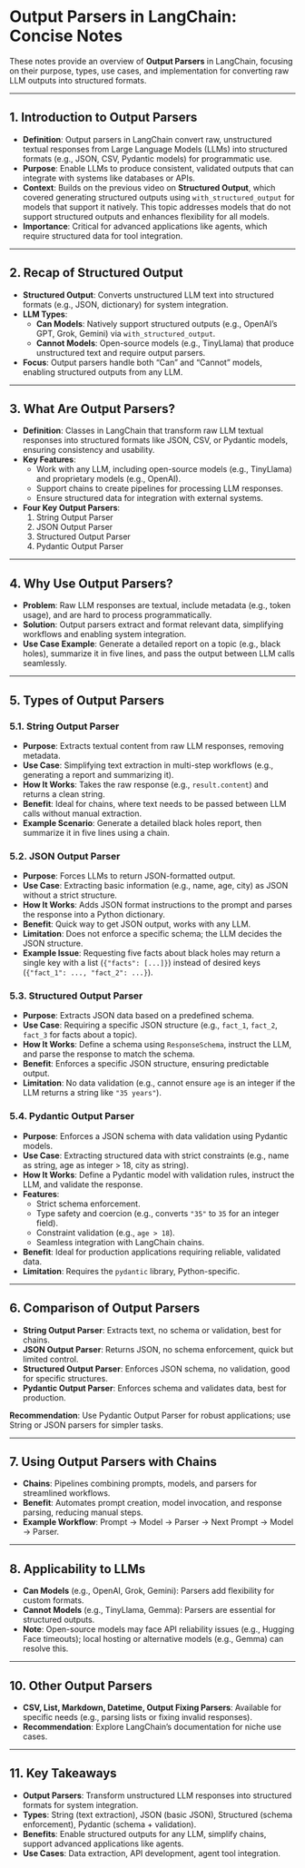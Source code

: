 # Output Parsers in LangChain: Concise Notes

These notes provide an overview of **Output Parsers** in LangChain, focusing on their purpose, types, use cases, and implementation for converting raw LLM outputs into structured formats.

---

## 1. Introduction to Output Parsers
- **Definition**: Output parsers in LangChain convert raw, unstructured textual responses from Large Language Models (LLMs) into structured formats (e.g., JSON, CSV, Pydantic models) for programmatic use.
- **Purpose**: Enable LLMs to produce consistent, validated outputs that can integrate with systems like databases or APIs.
- **Context**: Builds on the previous video on **Structured Output**, which covered generating structured outputs using `with_structured_output` for models that support it natively. This topic addresses models that do not support structured outputs and enhances flexibility for all models.
- **Importance**: Critical for advanced applications like agents, which require structured data for tool integration.

---

## 2. Recap of Structured Output
- **Structured Output**: Converts unstructured LLM text into structured formats (e.g., JSON, dictionary) for system integration.
- **LLM Types**:
  - **Can Models**: Natively support structured outputs (e.g., OpenAI’s GPT, Grok, Gemini) via `with_structured_output`.
  - **Cannot Models**: Open-source models (e.g., TinyLlama) that produce unstructured text and require output parsers.
- **Focus**: Output parsers handle both “Can” and “Cannot” models, enabling structured outputs from any LLM.

---

## 3. What Are Output Parsers?
- **Definition**: Classes in LangChain that transform raw LLM textual responses into structured formats like JSON, CSV, or Pydantic models, ensuring consistency and usability.
- **Key Features**:
  - Work with any LLM, including open-source models (e.g., TinyLlama) and proprietary models (e.g., OpenAI).
  - Support chains to create pipelines for processing LLM responses.
  - Ensure structured data for integration with external systems.
- **Four Key Output Parsers**:
  1. String Output Parser
  2. JSON Output Parser
  3. Structured Output Parser
  4. Pydantic Output Parser

---

## 4. Why Use Output Parsers?
- **Problem**: Raw LLM responses are textual, include metadata (e.g., token usage), and are hard to process programmatically.
- **Solution**: Output parsers extract and format relevant data, simplifying workflows and enabling system integration.
- **Use Case Example**: Generate a detailed report on a topic (e.g., black holes), summarize it in five lines, and pass the output between LLM calls seamlessly.

---

## 5. Types of Output Parsers

### 5.1. String Output Parser
- **Purpose**: Extracts textual content from raw LLM responses, removing metadata.
- **Use Case**: Simplifying text extraction in multi-step workflows (e.g., generating a report and summarizing it).
- **How It Works**: Takes the raw response (e.g., `result.content`) and returns a clean string.
- **Benefit**: Ideal for chains, where text needs to be passed between LLM calls without manual extraction.
- **Example Scenario**: Generate a detailed black holes report, then summarize it in five lines using a chain.

### 5.2. JSON Output Parser
- **Purpose**: Forces LLMs to return JSON-formatted output.
- **Use Case**: Extracting basic information (e.g., name, age, city) as JSON without a strict structure.
- **How It Works**: Adds JSON format instructions to the prompt and parses the response into a Python dictionary.
- **Benefit**: Quick way to get JSON output, works with any LLM.
- **Limitation**: Does not enforce a specific schema; the LLM decides the JSON structure.
- **Example Issue**: Requesting five facts about black holes may return a single key with a list (`{"facts": [...]}`) instead of desired keys (`{"fact_1": ..., "fact_2": ...}`).

### 5.3. Structured Output Parser
- **Purpose**: Extracts JSON data based on a predefined schema.
- **Use Case**: Requiring a specific JSON structure (e.g., `fact_1`, `fact_2`, `fact_3` for facts about a topic).
- **How It Works**: Define a schema using `ResponseSchema`, instruct the LLM, and parse the response to match the schema.
- **Benefit**: Enforces a specific JSON structure, ensuring predictable output.
- **Limitation**: No data validation (e.g., cannot ensure `age` is an integer if the LLM returns a string like `"35 years"`).

### 5.4. Pydantic Output Parser
- **Purpose**: Enforces a JSON schema with data validation using Pydantic models.
- **Use Case**: Extracting structured data with strict constraints (e.g., name as string, age as integer > 18, city as string).
- **How It Works**: Define a Pydantic model with validation rules, instruct the LLM, and validate the response.
- **Features**:
  - Strict schema enforcement.
  - Type safety and coercion (e.g., converts `"35"` to `35` for an integer field).
  - Constraint validation (e.g., `age > 18`).
  - Seamless integration with LangChain chains.
- **Benefit**: Ideal for production applications requiring reliable, validated data.
- **Limitation**: Requires the `pydantic` library, Python-specific.

---

## 6. Comparison of Output Parsers
- **String Output Parser**: Extracts text, no schema or validation, best for chains.
- **JSON Output Parser**: Returns JSON, no schema enforcement, quick but limited control.
- **Structured Output Parser**: Enforces JSON schema, no validation, good for specific structures.
- **Pydantic Output Parser**: Enforces schema and validates data, best for production.

**Recommendation**: Use Pydantic Output Parser for robust applications; use String or JSON parsers for simpler tasks.

---

## 7. Using Output Parsers with Chains
- **Chains**: Pipelines combining prompts, models, and parsers for streamlined workflows.
- **Benefit**: Automates prompt creation, model invocation, and response parsing, reducing manual steps.
- **Example Workflow**: Prompt → Model → Parser → Next Prompt → Model → Parser.

---

## 8. Applicability to LLMs
- **Can Models** (e.g., OpenAI, Grok, Gemini): Parsers add flexibility for custom formats.
- **Cannot Models** (e.g., TinyLlama, Gemma): Parsers are essential for structured outputs.
- **Note**: Open-source models may face API reliability issues (e.g., Hugging Face timeouts); local hosting or alternative models (e.g., Gemma) can resolve this.

---

## 10. Other Output Parsers
- **CSV, List, Markdown, Datetime, Output Fixing Parsers**: Available for specific needs (e.g., parsing lists or fixing invalid responses).
- **Recommendation**: Explore LangChain’s documentation for niche use cases.

---

## 11. Key Takeaways
- **Output Parsers**: Transform unstructured LLM responses into structured formats for system integration.
- **Types**: String (text extraction), JSON (basic JSON), Structured (schema enforcement), Pydantic (schema + validation).
- **Benefits**: Enable structured outputs for any LLM, simplify chains, support advanced applications like agents.
- **Use Cases**: Data extraction, API development, agent tool integration.

